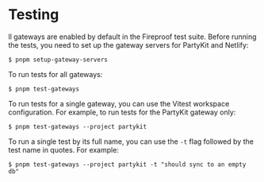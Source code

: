 # Testing

ll gateways are enabled by default in the Fireproof test suite. Before running the tests, you need to set up the gateway servers for PartyKit and Netlify:

```console
$ pnpm setup-gateway-servers
```

To run tests for all gateways:

```console
$ pnpm test-gateways
```

To run tests for a single gateway, you can use the Vitest workspace configuration. For example, to run tests for the PartyKit gateway only:

```console
$ pnpm test-gateways --project partykit
```

To run a single test by its full name, you can use the `-t` flag followed by the test name in quotes. For example:

```console
$ pnpm test-gateways --project partykit -t "should sync to an empty db"
```
